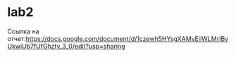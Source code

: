 # lab2
Ссылка на отчет:https://docs.google.com/document/d/1czewh5HYsgXAMvEiiWLMrIBvUkwiUb7fUfGhzty_3_0/edit?usp=sharing
